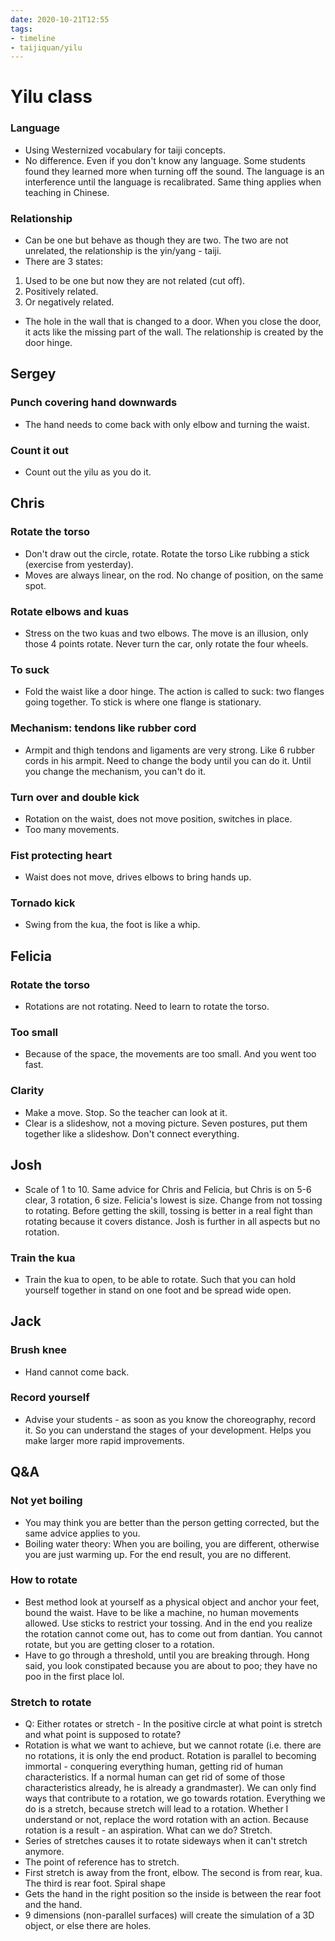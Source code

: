 ```yaml
---
date: 2020-10-21T12:55
tags:
- timeline
- taijiquan/yilu
---
```


# Yilu class

### Language
* Using Westernized vocabulary for taiji concepts.
* No difference.  Even if you don't know any language.  Some students found they learned more when turning off the sound.  The language is an interference until the language is recalibrated.  Same thing applies when teaching in Chinese.
### Relationship
* Can be one but behave as though they are two.  The two are not unrelated, the relationship is the yin/yang - taiji.
* There are 3 states:
1. Used to be one but now they are not related (cut off).
2. Positively related.
3. Or negatively related.
* The hole in the wall that is changed to a door.  When you close the door, it acts like the missing part of the wall.  The relationship is created by the door hinge.

## Sergey
### Punch covering hand downwards
* The hand needs to come back with only elbow and turning the waist.
### Count it out
* Count out the yilu as you do it.

## Chris
### Rotate the torso
* Don't draw out the circle, rotate.  Rotate the torso Like rubbing a stick (exercise from yesterday).
* Moves are always linear, on the rod.  No change of position, on the same spot.
### Rotate elbows and kuas
* Stress on the two kuas and two elbows.  The move is an illusion, only those 4 points rotate.  Never turn the car, only rotate the four wheels.
### To suck
* Fold the waist like a door hinge.  The action is called to suck: two flanges going together.  To stick is where one flange is stationary.
### Mechanism: tendons like rubber cord
* Armpit and thigh tendons and ligaments are very strong.  Like 6 rubber cords in his armpit.  Need to change the body until you can do it.  Until you change the mechanism, you can't do it.
### Turn over and double kick
* Rotation on the waist, does not move position, switches in place.
* Too many movements.
### Fist protecting heart
* Waist does not move, drives elbows to bring hands up.
### Tornado kick
* Swing from the kua, the foot is like a whip.

## Felicia
### Rotate the torso
* Rotations are not rotating.  Need to learn to rotate the torso.
### Too small
* Because of the space, the movements are too small.  And you went too fast.
### Clarity
* Make a move.  Stop.  So the teacher can look at it.
* Clear is a slideshow, not a moving picture.  Seven postures, put them together like a slideshow.  Don't connect everything.

## Josh
* Scale of 1 to 10.  Same advice for Chris and Felicia, but Chris is on 5-6 clear, 3 rotation, 6 size.  Felicia's lowest is size.  Change from not tossing to rotating.  Before getting the skill, tossing is better in a real fight than rotating because it covers distance.  Josh is further in all aspects but no rotation.
### Train the kua
* Train the kua to open, to be able to rotate.  Such that you can hold yourself together in stand on one foot and be spread wide open.

## Jack
### Brush knee
* Hand cannot come back.
### Record yourself
* Advise your students - as soon as you know the choreography, record it.  So you can understand the stages of your development.  Helps you make larger more rapid improvements.

## Q&A
### Not yet boiling
* You may think you are better than the person getting corrected, but the same advice applies to you.
* Boiling water theory:  When you are boiling, you are different, otherwise you are just warming up.  For the end result, you are no different.
### How to rotate
* Best method look at yourself as a physical object and anchor your feet, bound the waist.  Have to be like a machine, no human movements allowed.  Use sticks to restrict your tossing.  And in the end you realize the rotation cannot come out, has to come out from dantian.  You cannot rotate, but you are getting closer to a rotation.
* Have to go through a threshold, until you are breaking through.  Hong said, you look constipated because you are about to poo; they have no poo in the first place lol.
### Stretch to rotate
* Q: Either rotates or stretch - In the positive circle at what point is stretch and what point is supposed to rotate?
* Rotation is what we want to achieve, but we cannot rotate (i.e. there are no rotations, it is only the end product.  Rotation is parallel to becoming immortal - conquering everything human, getting rid of human characteristics. If a normal human can get rid of some of those characteristics already, he is already a grandmaster).  We can only find ways that contribute to a rotation, we go towards rotation.  Everything we do is a stretch, because stretch will lead to a rotation.  Whether I understand or not, replace the word rotation with an action.  Because rotation is a result - an aspiration.  What can we do?  Stretch.
* Series of stretches causes it to rotate sideways when it can't stretch anymore.
* The point of reference has to stretch.
* First stretch is away from the front, elbow.  The second is from rear, kua.  The third is rear foot.  Spiral shape
* Gets the hand in the right position so the inside is between the rear foot and the hand.
* 9 dimensions (non-parallel surfaces) will create the simulation of a 3D object, or else there are holes.
